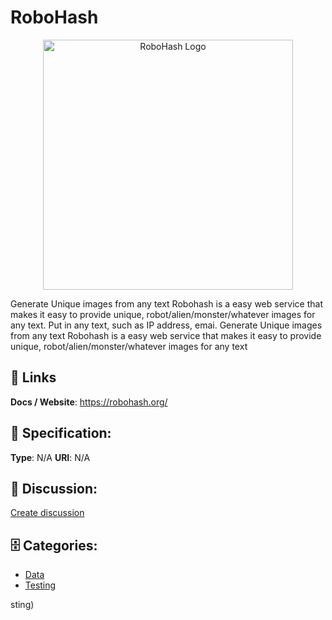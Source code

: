 # RoboHash
<p align="center">
    <img width="400" src="https://raw.githubusercontent.com/apis-list/apis-list/main/apis/robohash/logo_256x256.png" alt="RoboHash Logo"/>
</p>

Generate Unique images from any text Robohash is a easy web service that makes it easy to provide unique, robot/alien/monster/whatever images for any text.  Put in any text, such as IP address, emai. Generate Unique images from any text Robohash is a easy web service that makes it easy to provide unique, robot/alien/monster/whatever images for any text

##  🔗 Links
**Docs / Website**: https://robohash.org/

## 🧬 Specification:
**Type**: N/A
**URI**: N/A

## 💬 Discussion:
[Create discussion](https://github.com/apis-list/apis-list/discussions/new)

## 🗄️ Categories:
- [Data](https://github.com/apis-list/apis-list#data)
- [Testing](https://github.com/apis-list/apis-list#testing)



sting)







